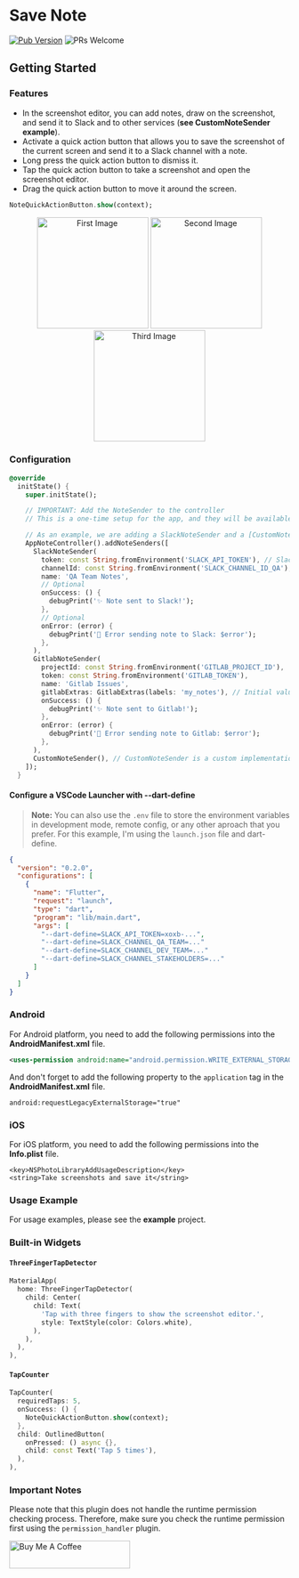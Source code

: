 # Save Note
[![Pub Version](https://img.shields.io/pub/v/save_note?color=%2302569B&label=pub&logo=flutter)](https://pub.dev/packages/save_note) ![PRs Welcome](https://img.shields.io/badge/PRs-welcome-brightgreen.svg)
## Getting Started

### Features
* In the screenshot editor, you can add notes, draw on the screenshot, and send it to Slack and to other services (**see CustomNoteSender example**).
* Activate a quick action button that allows you to save the screenshot of the current screen and send it to a Slack channel with a note.
* Long press the quick action button to dismiss it.
* Tap the quick action button to take a screenshot and open the screenshot editor.
* Drag the quick action button to move it around the screen.

```dart
NoteQuickActionButton.show(context);
```

<p align="center">
  <img src="https://github.com/user-attachments/assets/cc3b93ff-0e64-43e5-8300-909e0669caf2" alt="First Image" width="200"/>
  <img src="https://github.com/user-attachments/assets/957b9a5f-4df6-47a2-ac31-9cfd2aaefffb" alt="Second Image" width="200"/>
  <img src="https://github.com/user-attachments/assets/099bdfab-d274-479d-8c2c-ad6bab506117" alt="Third Image" width="200"/>
</p>

### Configuration
```dart
@override
  initState() {
    super.initState();

    // IMPORTANT: Add the NoteSender to the controller
    // This is a one-time setup for the app, and they will be available on Screenshot Editor.

    // As an example, we are adding a SlackNoteSender and a [CustomNoteSender] that I created for this example.
    AppNoteController().addNoteSenders([
      SlackNoteSender(
        token: const String.fromEnvironment('SLACK_API_TOKEN'), // Slack API token (xoxb-...) - You can get it from https://api.slack.com/apps
        channelId: const String.fromEnvironment('SLACK_CHANNEL_ID_QA'), // Slack channel ID (public or private)
        name: 'QA Team Notes',
        // Optional
        onSuccess: () {
          debugPrint('✨ Note sent to Slack!');
        },
        // Optional
        onError: (error) {
          debugPrint('🚫 Error sending note to Slack: $error');
        },
      ),
      GitlabNoteSender(
        projectId: const String.fromEnvironment('GITLAB_PROJECT_ID'),
        token: const String.fromEnvironment('GITLAB_TOKEN'),
        name: 'Gitlab Issues',
        gitlabExtras: GitlabExtras(labels: 'my_notes'), // Initial value - Comma separated labels
        onSuccess: () {
          debugPrint('✨ Note sent to Gitlab!');
        },
        onError: (error) {
          debugPrint('🚫 Error sending note to Gitlab: $error');
        },
      ),
      CustomNoteSender(), // CustomNoteSender is a custom implementation of NoteSender that I created for this example (see example project)
    ]);
  }
```

#### Configure a VSCode Launcher with --dart-define
> **Note:** You can also use the `.env` file to store the environment variables in development mode, remote config, or any other aproach that you prefer. For this example, I'm using the `launch.json` file and dart-define.
```json
{
  "version": "0.2.0",
  "configurations": [
    {
      "name": "Flutter",
      "request": "launch",
      "type": "dart",
      "program": "lib/main.dart",
      "args": [
        "--dart-define=SLACK_API_TOKEN=xoxb-...",
        "--dart-define=SLACK_CHANNEL_QA_TEAM=..."
        "--dart-define=SLACK_CHANNEL_DEV_TEAM=..."
        "--dart-define=SLACK_CHANNEL_STAKEHOLDERS=..."
      ]
    }
  ]
}
```


### Android

For Android platform, you need to add the following permissions into the **AndroidManifest.xml** file.

```xml
<uses-permission android:name="android.permission.WRITE_EXTERNAL_STORAGE" />
```

And don't forget to add the following property to the `application` tag in the **AndroidManifest.xml** file.

```
android:requestLegacyExternalStorage="true"
```

### iOS

For iOS platform, you need to add the following permissions into the **Info.plist** file.

```
<key>NSPhotoLibraryAddUsageDescription</key>
<string>Take screenshots and save it</string>
```

### Usage Example

For usage examples, please see the **example** project.

### Built-in Widgets
#### `ThreeFingerTapDetector`
```dart
MaterialApp(
  home: ThreeFingerTapDetector(
    child: Center(
      child: Text(
        'Tap with three fingers to show the screenshot editor.',
        style: TextStyle(color: Colors.white),
      ),
    ),
  ),
),
```

#### `TapCounter`
```dart
TapCounter(
  requiredTaps: 5,
  onSuccess: () {
    NoteQuickActionButton.show(context);
  },
  child: OutlinedButton(
    onPressed: () async {},
    child: const Text('Tap 5 times'),
  ),
),
```

### Important Notes

Please note that this plugin does not handle the runtime permission checking process.
Therefore, make sure you check the runtime permission first using the `permission_handler` plugin.

<a href="https://www.buymeacoffee.com/emanuelbraz" target="_blank"><img src="https://cdn.buymeacoffee.com/buttons/v2/default-yellow.png" alt="Buy Me A Coffee" style="height: 50px !important;width: 217px !important;" ></a>
